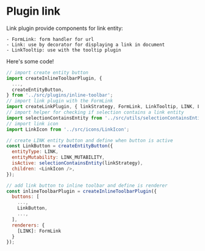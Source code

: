 # Plugin link

Link plugin provide components for link entity:

    - FormLink: form handler for url
    - Link: use by decorator for displaying a link in document
    - LinkTooltip: use with the tooltip plugin

Here's some code!

```javascript
// import create entity button
import createInlineToolbarPlugin, {
  ...,
  createEntityButton,
} from '../src/plugins/inline-toolbar';
// import link plugin with the FormLink
import createLinkPlugin, { linkStrategy, FormLink, LinkTooltip, LINK, LINK_MUTABILITY } from '../src/plugins/link';
// import helper for checking if selection contains a link entity
import selectionContainsEntity from '../src/utils/selectionContainsEntity';
// import link icon
import LinkIcon from '../src/icons/LinkIcon';

// create LINK entity button and define when button is active
const LinkButton = createEntityButton({
  entityType: LINK,
  entityMutability: LINK_MUTABILITY,
  isActive: selectionContainsEntity(linkStrategy),
  children: <LinkIcon />,
});

// add link button to inline toolbar and define is renderer
const inlineToolbarPlugin = createInlineToolbarPlugin({
  buttons: [
    ...,
    LinkButton,
    ...,
  ],
  renderers: {
    [LINK]: FormLink
  }
});
```
